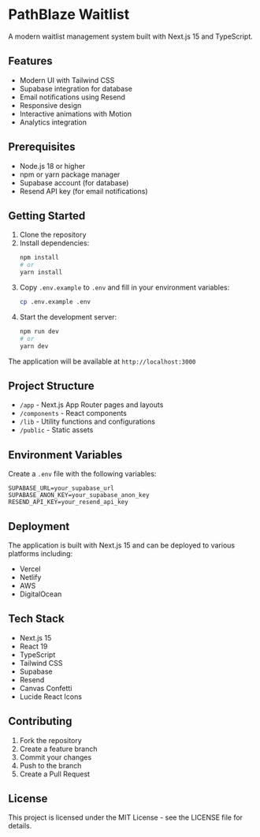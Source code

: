 # PathBlaze Waitlist

A modern waitlist management system built with Next.js 15 and TypeScript.

## Features

- Modern UI with Tailwind CSS
- Supabase integration for database
- Email notifications using Resend
- Responsive design
- Interactive animations with Motion
- Analytics integration

## Prerequisites

- Node.js 18 or higher
- npm or yarn package manager
- Supabase account (for database)
- Resend API key (for email notifications)

## Getting Started

1. Clone the repository
2. Install dependencies:
   ```bash
   npm install
   # or
   yarn install
   ```
3. Copy `.env.example` to `.env` and fill in your environment variables:
   ```bash
   cp .env.example .env
   ```
4. Start the development server:
   ```bash
   npm run dev
   # or
   yarn dev
   ```

The application will be available at `http://localhost:3000`

## Project Structure

- `/app` - Next.js App Router pages and layouts
- `/components` - React components
- `/lib` - Utility functions and configurations
- `/public` - Static assets

## Environment Variables

Create a `.env` file with the following variables:

```env
SUPABASE_URL=your_supabase_url
SUPABASE_ANON_KEY=your_supabase_anon_key
RESEND_API_KEY=your_resend_api_key
```

## Deployment

The application is built with Next.js 15 and can be deployed to various platforms including:

- Vercel
- Netlify
- AWS
- DigitalOcean

## Tech Stack

- Next.js 15
- React 19
- TypeScript
- Tailwind CSS
- Supabase
- Resend
- Canvas Confetti
- Lucide React Icons

## Contributing

1. Fork the repository
2. Create a feature branch
3. Commit your changes
4. Push to the branch
5. Create a Pull Request

## License

This project is licensed under the MIT License - see the LICENSE file for details.
